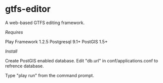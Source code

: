 gtfs-editor
===========

A web-based GTFS editing framework. 

*Requires*

Play Framework 1.2.5
Postgresql 9.1+ 
PostGIS 1.5+

*Install*

Create PostGIS enabled database. Edit "db.url" in conf/applications.conf to refrence database.

Type "play run" from the command prompt.


